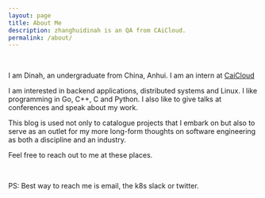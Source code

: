 ```yaml
---
layout: page
title: About Me
description: zhanghuidinah is an QA from CAiCloud.
permalink: /about/
---
```

<br>


I am Dinah, an undergraduate from China, Anhui. I am an intern at [CaiCloud](https://caicloud.io/) 

I am interested in backend applications, distributed systems and Linux. I like programming in Go, C++, C and Python. I also like to give talks at conferences and speak about my work.

This blog is used not only to catalogue projects that I embark on but also to serve as an outlet for my more long-form thoughts on software engineering as both a discipline and an industry.

Feel free to reach out to me at these places.



<div align="center">
<p>
<a href="mailto:zhanghuidinah@caicloud.io"><i class="fa fa-envelope-o fa-fw" aria-hidden="true" style="font-size:40px;color:#2980b9"></i></a>
&nbsp; &nbsp; &nbsp;
<a href="https://github.com/zhanghuidinah"><i class="fa fa-github" aria-hidden="true" style="font-size:40px;color:#2980b9"></i></a>
&nbsp; &nbsp; &nbsp;
<a href="https://twitter.com/zhanghuidinah"><i class="fa fa-twitter" aria-hidden="true" style="font-size:40px;color:#2980b9"></i></a>
&nbsp; &nbsp; &nbsp;
<a href="https://www.linkedin.com/in/zhanghuidinah/"><i class="fa fa-linkedin" aria-hidden="true" style="font-size:40px;color:#2980b9"></i></a>
&nbsp; &nbsp; &nbsp;
<a href="https://www.quora.com/profile/zhanghuidinah"><i class="fa fa-quora" aria-hidden="true" style="font-size:40px;color:#2980b9"></i></a>
&nbsp; &nbsp; &nbsp;
<a href="https://kubernetes.slack.com/team/zhanghuidinah"><i class="fa fa-slack" aria-hidden="true" style="font-size:40px;color:#2980b9"></i></a>
</p>
</div>


PS: Best way to reach me is email, the k8s slack or twitter.
